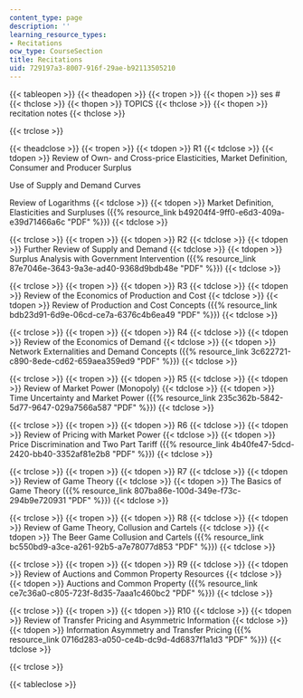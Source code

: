 ```yaml
---
content_type: page
description: ''
learning_resource_types:
- Recitations
ocw_type: CourseSection
title: Recitations
uid: 729197a3-8007-916f-29ae-b92113505210
---
```


{{< tableopen >}}
{{< theadopen >}}
{{< tropen >}}
{{< thopen >}}
ses #
{{< thclose >}}
{{< thopen >}}
TOPICS
{{< thclose >}}
{{< thopen >}}
recitation notes
{{< thclose >}}

{{< trclose >}}

{{< theadclose >}}
{{< tropen >}}
{{< tdopen >}}
R1
{{< tdclose >}}
{{< tdopen >}}
Review of Own- and Cross-price Elasticities, Market Definition, Consumer and Producer Surplus  
  
Use of Supply and Demand Curves  
  
Review of Logarithms
{{< tdclose >}}
{{< tdopen >}}
Market Definition, Elasticities and Surpluses ({{% resource_link b49204f4-9ff0-e6d3-409a-e39d71466a6c "PDF" %}})
{{< tdclose >}}

{{< trclose >}}
{{< tropen >}}
{{< tdopen >}}
R2
{{< tdclose >}}
{{< tdopen >}}
Further Review of Supply and Demand
{{< tdclose >}}
{{< tdopen >}}
Surplus Analysis with Government Intervention ({{% resource_link 87e7046e-3643-9a3e-ad40-9368d9bdb48e "PDF" %}})
{{< tdclose >}}

{{< trclose >}}
{{< tropen >}}
{{< tdopen >}}
R3
{{< tdclose >}}
{{< tdopen >}}
Review of the Economics of Production and Cost
{{< tdclose >}}
{{< tdopen >}}
Review of Production and Cost Concepts ({{% resource_link bdb23d91-6d9e-06cd-ce7a-6376c4b6ea49 "PDF" %}})
{{< tdclose >}}

{{< trclose >}}
{{< tropen >}}
{{< tdopen >}}
R4
{{< tdclose >}}
{{< tdopen >}}
Review of the Economics of Demand
{{< tdclose >}}
{{< tdopen >}}
Network Externalities and Demand Concepts ({{% resource_link 3c622721-c890-8ede-cd62-659aea359ed9 "PDF" %}})
{{< tdclose >}}

{{< trclose >}}
{{< tropen >}}
{{< tdopen >}}
R5
{{< tdclose >}}
{{< tdopen >}}
Review of Market Power (Monopoly)
{{< tdclose >}}
{{< tdopen >}}
Time Uncertainty and Market Power ({{% resource_link 235c362b-5842-5d77-9647-029a7566a587 "PDF" %}})
{{< tdclose >}}

{{< trclose >}}
{{< tropen >}}
{{< tdopen >}}
R6
{{< tdclose >}}
{{< tdopen >}}
Review of Pricing with Market Power
{{< tdclose >}}
{{< tdopen >}}
Price Discrimination and Two Part Tariff ({{% resource_link 4b40fe47-5dcd-2420-bb40-3352af81e2b8 "PDF" %}})
{{< tdclose >}}

{{< trclose >}}
{{< tropen >}}
{{< tdopen >}}
R7
{{< tdclose >}}
{{< tdopen >}}
Review of Game Theory
{{< tdclose >}}
{{< tdopen >}}
The Basics of Game Theory ({{% resource_link 807ba86e-100d-349e-f73c-294b9e720931 "PDF" %}})
{{< tdclose >}}

{{< trclose >}}
{{< tropen >}}
{{< tdopen >}}
R8
{{< tdclose >}}
{{< tdopen >}}
Review of Game Theory, Collusion and Cartels
{{< tdclose >}}
{{< tdopen >}}
The Beer Game Collusion and Cartels ({{% resource_link bc550bd9-a3ce-a261-92b5-a7e78077d853 "PDF" %}})
{{< tdclose >}}

{{< trclose >}}
{{< tropen >}}
{{< tdopen >}}
R9
{{< tdclose >}}
{{< tdopen >}}
Review of Auctions and Common Property Resources
{{< tdclose >}}
{{< tdopen >}}
Auctions and Common Property ({{% resource_link ce7c36a0-c805-723f-8d35-7aaa1c460bc2 "PDF" %}})
{{< tdclose >}}

{{< trclose >}}
{{< tropen >}}
{{< tdopen >}}
R10
{{< tdclose >}}
{{< tdopen >}}
Review of Transfer Pricing and Asymmetric Information
{{< tdclose >}}
{{< tdopen >}}
Information Asymmetry and Transfer Pricing ({{% resource_link 0716d283-a050-ce4b-dc9d-4d6837f1a1d3 "PDF" %}})
{{< tdclose >}}

{{< trclose >}}

{{< tableclose >}}